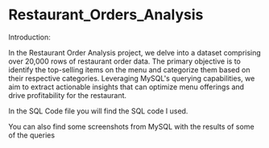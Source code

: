 # Restaurant_Orders_Analysis
Introduction:

In the Restaurant Order Analysis project, we delve into a dataset comprising over 20,000 rows of restaurant order data. The primary objective is to identify the top-selling items on the menu and categorize them based on their respective categories. Leveraging MySQL's querying capabilities, we aim to extract actionable insights that can optimize menu offerings and drive profitability for the restaurant.

In the SQL Code file you will find the SQL code I used.

You can  also find some screenshots from MySQL with the results of some of the queries 


